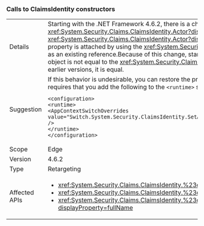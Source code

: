 ### Calls to ClaimsIdentity constructors

|   |   |
|---|---|
|Details|Starting with the .NET Framework 4.6.2, there is a change in how <xref:System.Security.Claims.ClaimsIdentity> constructors with an <xref:System.Security.Principal.IIdentity?displayProperty=name> parameter set the <xref:System.Security.Claims.ClaimsIdentity.Actor?displayProperty=name> property. If the <xref:System.Security.Principal.IIdentity?displayProperty=name> argument is a <xref:System.Security.Claims.ClaimsIdentity> object, and the <xref:System.Security.Claims.ClaimsIdentity.Actor?displayProperty=name> property of that <xref:System.Security.Claims.ClaimsIdentity> object is not <code>null</code>, the <xref:System.Security.Claims.ClaimsIdentity.Actor?displayProperty=name> property is attached by using the <xref:System.Security.Claims.ClaimsIdentity.Clone> method. In the Framework 4.6.1 and earlier versions, the <xref:System.Security.Claims.ClaimsIdentity.Actor?displayProperty=name> property is attached as an existing reference.Because of this change, starting with the .NET Framework 4.6.2, the <xref:System.Security.Claims.ClaimsIdentity.Actor?displayProperty=name> property of the new <xref:System.Security.Claims.ClaimsIdentity> object is not equal to the <xref:System.Security.Claims.ClaimsIdentity.Actor?displayProperty=name> property of the constructor&#39;s <xref:System.Security.Principal.IIdentity?displayProperty=name> argument. In the .NET Framework 4.6.1 and earlier versions, it is equal.|
|Suggestion|If this behavior is undesirable, you can restore the previous behavior by setting the <code>Switch.System.Security.ClaimsIdentity.SetActorAsReferenceWhenCopyingClaimsIdentity</code> switch in your application configuration file to <code>true</code>. This requires that you add the following to the <code>&lt;runtime&gt;</code> section of your web.config file:<pre><code>&lt;configuration&gt;<br />&lt;runtime&gt;<br />&lt;AppContextSwitchOverrides value=&quot;Switch.System.Security.ClaimsIdentity.SetActorAsReferenceWhenCopyingClaimsIdentity=true&quot; /&gt;<br />&lt;/runtime&gt;<br />&lt;/configuration&gt;</code></pre>|
|Scope|Edge|
|Version|4.6.2|
|Type|Retargeting|
|Affected APIs|<ul><li><xref:System.Security.Claims.ClaimsIdentity.%23ctor(System.Security.Principal.IIdentity)?displayProperty=fullName></li><li><xref:System.Security.Claims.ClaimsIdentity.%23ctor(System.Security.Principal.IIdentity%2CSystem.Collections.Generic.IEnumerable%7BSystem.Security.Claims.Claim%7D)?displayProperty=fullName></li><li><xref:System.Security.Claims.ClaimsIdentity.%23ctor(System.Security.Principal.IIdentity%2CSystem.Collections.Generic.IEnumerable%7BSystem.Security.Claims.Claim%7D%2CSystem.String%2CSystem.String%2CSystem.String)?displayProperty=fullName></li></ul>|

